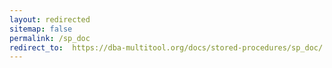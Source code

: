 ```yaml
---
layout: redirected
sitemap: false
permalink: /sp_doc
redirect_to:  https://dba-multitool.org/docs/stored-procedures/sp_doc/
---
```

